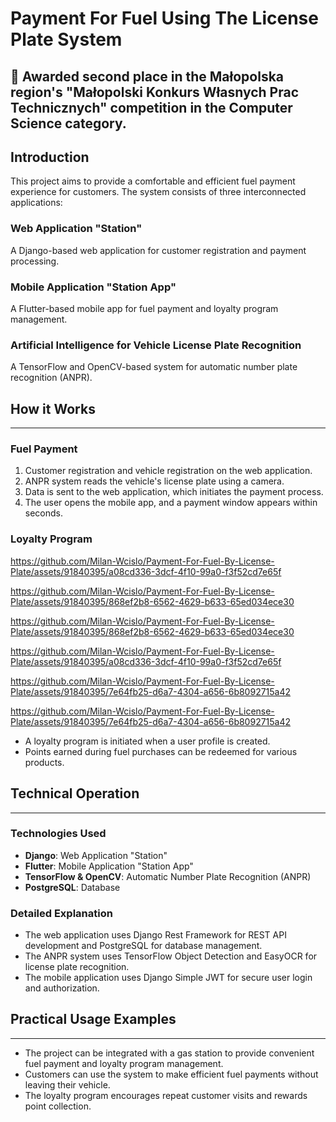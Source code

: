 # Payment For Fuel Using The License Plate System

## 🥈 Awarded second place in the Małopolska region's "Małopolski Konkurs Własnych Prac Technicznych" competition in the Computer Science category.





## Introduction

This project aims to provide a comfortable and efficient fuel payment experience for customers. The system consists of three interconnected applications:

### Web Application "Station"
A Django-based web application for customer registration and payment processing.

### Mobile Application "Station App"
A Flutter-based mobile app for fuel payment and loyalty program management.

### Artificial Intelligence for Vehicle License Plate Recognition
A TensorFlow and OpenCV-based system for automatic number plate recognition (ANPR).

## How it Works
----------------

### Fuel Payment

1. Customer registration and vehicle registration on the web application.
2. ANPR system reads the vehicle's license plate using a camera.
3. Data is sent to the web application, which initiates the payment process.
4. The user opens the mobile app, and a payment window appears within seconds.

### Loyalty Program


https://github.com/Milan-Wcislo/Payment-For-Fuel-By-License-Plate/assets/91840395/a08cd336-3dcf-4f10-99a0-f3f52cd7e65f



https://github.com/Milan-Wcislo/Payment-For-Fuel-By-License-Plate/assets/91840395/868ef2b8-6562-4629-b633-65ed034ece30



https://github.com/Milan-Wcislo/Payment-For-Fuel-By-License-Plate/assets/91840395/868ef2b8-6562-4629-b633-65ed034ece30



https://github.com/Milan-Wcislo/Payment-For-Fuel-By-License-Plate/assets/91840395/a08cd336-3dcf-4f10-99a0-f3f52cd7e65f



https://github.com/Milan-Wcislo/Payment-For-Fuel-By-License-Plate/assets/91840395/7e64fb25-d6a7-4304-a656-6b8092715a42



https://github.com/Milan-Wcislo/Payment-For-Fuel-By-License-Plate/assets/91840395/7e64fb25-d6a7-4304-a656-6b8092715a42


* A loyalty program is initiated when a user profile is created.
* Points earned during fuel purchases can be redeemed for various products.

## Technical Operation
---------------------

### Technologies Used

* **Django**: Web Application "Station"
* **Flutter**: Mobile Application "Station App"
* **TensorFlow & OpenCV**: Automatic Number Plate Recognition (ANPR)
* **PostgreSQL**: Database

### Detailed Explanation

* The web application uses Django Rest Framework for REST API development and PostgreSQL for database management.
* The ANPR system uses TensorFlow Object Detection and EasyOCR for license plate recognition.
* The mobile application uses Django Simple JWT for secure user login and authorization.

## Practical Usage Examples
---------------------------

* The project can be integrated with a gas station to provide convenient fuel payment and loyalty program management.
* Customers can use the system to make efficient fuel payments without leaving their vehicle.
* The loyalty program encourages repeat customer visits and rewards point collection.
